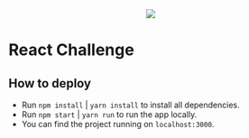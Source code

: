 <div align="center">
    <img src="https://raw.githubusercontent.com/Jobsity/ReactChallenge/main/src/assets/jobsity_logo_small.png"/>
</div>

# React Challenge

## How to deploy

 - Run `npm install` | `yarn install` to install all dependencies.
 - Run `npm start`   | `yarn run` to run the app locally.
 - You can find the project running on `localhost:3000`.

